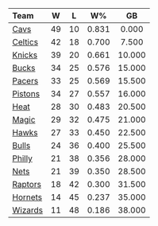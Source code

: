 | Team                            |  W  |  L  |  W%   |   GB   |
|:--------------------------------|:---:|:---:|:-----:|:------:|
| [Cavs](/r/clevelandcavs)        | 49  | 10  | 0.831 | 0.000  |
| [Celtics](/r/bostonceltics)     | 42  | 18  | 0.700 | 7.500  |
| [Knicks](/r/NYKnicks)           | 39  | 20  | 0.661 | 10.000 |
| [Bucks](/r/MkeBucks)            | 34  | 25  | 0.576 | 15.000 |
| [Pacers](/r/pacers)             | 33  | 25  | 0.569 | 15.500 |
| [Pistons](/r/DetroitPistons)    | 34  | 27  | 0.557 | 16.000 |
| [Heat](/r/heat)                 | 28  | 30  | 0.483 | 20.500 |
| [Magic](/r/OrlandoMagic)        | 29  | 32  | 0.475 | 21.000 |
| [Hawks](/r/AtlantaHawks)        | 27  | 33  | 0.450 | 22.500 |
| [Bulls](/r/chicagobulls)        | 24  | 36  | 0.400 | 25.500 |
| [Philly](/r/sixers)             | 21  | 38  | 0.356 | 28.000 |
| [Nets](/r/GoNets)               | 21  | 39  | 0.350 | 28.500 |
| [Raptors](/r/torontoraptors)    | 18  | 42  | 0.300 | 31.500 |
| [Hornets](/r/CharlotteHornets)  | 14  | 45  | 0.237 | 35.000 |
| [Wizards](/r/washingtonwizards) | 11  | 48  | 0.186 | 38.000 |